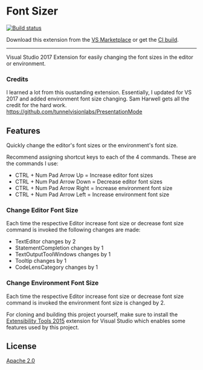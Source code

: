 # Font Sizer

<!-- Replace this badge with your own-->
[![Build status](https://ci.appveyor.com/api/projects/status/tnus4nu8x9f65vbd?svg=true)](https://ci.appveyor.com/project/kdawg1406/fontsizer)

<!-- Update the VS Gallery link after you upload the VSIX-->
Download this extension from the [VS Marketplace](https://marketplace.visualstudio.com/items?itemName=KarlShifflettkdawg.FontSizer)
or get the [CI build](http://vsixgallery.com/extension/a7f3c8a0-dc70-429d-8ca5-7ccc9b09e013/).

---------------------------------------

Visual Studio 2017 Extension for easily changing the font sizes in the editor or environment.


### Credits
I learned a lot from this oustanding extension.  Essentially, I updated for VS 2017 and added environment font size changing.  Sam Harwell gets all the credit for the hard work.
https://github.com/tunnelvisionlabs/PresentationMode

## Features
Quickly change the editor's font sizes or the environment's font size.

Recommend assigning shortcut keys to each of the 4 commands. These are the commands I use:

- CTRL + Num Pad Arrow Up = Increase editor font sizes
- CTRL + Num Pad Arrow Down = Decrease editor font sizes
- CTRL + Num Pad Arrow Right = Increase environment font size
- CTRL + Num Pad Arrow Left = Increase environment font size


### Change Editor Font Size
Each time the respective Editor increase font size or decrease font size command is invoked the following changes are made:

- TextEditor changes by 2
- StatementCompletion changes by 1
- TextOutputToolWindows changes by 1
- Tooltip changes by 1
- CodeLensCategory changes by 1

### Change Environment Font Size
Each time the respective Editor increase font size or decrease font size command is invoked the environment font size is changed by 2.

For cloning and building this project yourself, make sure
to install the
[Extensibility Tools 2015](https://visualstudiogallery.msdn.microsoft.com/ab39a092-1343-46e2-b0f1-6a3f91155aa6)
extension for Visual Studio which enables some features
used by this project.

## License
[Apache 2.0](LICENSE)